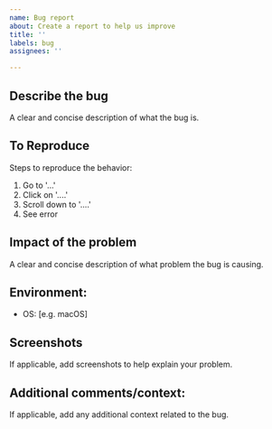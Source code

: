 ```yaml
---
name: Bug report
about: Create a report to help us improve
title: ''
labels: bug
assignees: ''

---
```


## **Describe the bug**
A clear and concise description of what the bug is.

## **To Reproduce**
Steps to reproduce the behavior:
1. Go to '...'
2. Click on '....'
3. Scroll down to '....'
4. See error

## **Impact of the problem**
A clear and concise description of what problem the bug is causing.


## **Environment:**
 - OS: [e.g. macOS]


## **Screenshots**
If applicable, add screenshots to help explain your problem.

## **Additional comments/context:**
If applicable, add any additional context related to the bug.
